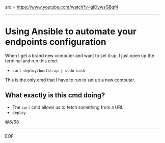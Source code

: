 src = https://www.youtube.com/watch?v=gIDywsGBqf4

---

# Using Ansible to automate your endpoints configuration

When I get a brand new computer and want to set it up, I just open up the terminal and run this cmd:
- `curl deploy/bootstrap | sudo bash`

This is the only cmd that I have to run to set up a new computer.

## What exactly is this cmd doing?

- The `curl` cmd allows us to fetch something from a URL
- `deploy`

@6/68

---
EOF
